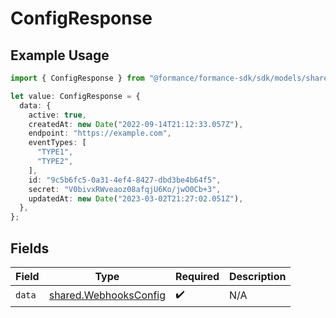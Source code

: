 # ConfigResponse

## Example Usage

```typescript
import { ConfigResponse } from "@formance/formance-sdk/sdk/models/shared";

let value: ConfigResponse = {
  data: {
    active: true,
    createdAt: new Date("2022-09-14T21:12:33.057Z"),
    endpoint: "https://example.com",
    eventTypes: [
      "TYPE1",
      "TYPE2",
    ],
    id: "9c5b6fc5-0a31-4ef4-8427-dbd3be4b64f5",
    secret: "V0bivxRWveaoz08afqjU6Ko/jwO0Cb+3",
    updatedAt: new Date("2023-03-02T21:27:02.051Z"),
  },
};
```

## Fields

| Field                                                                 | Type                                                                  | Required                                                              | Description                                                           |
| --------------------------------------------------------------------- | --------------------------------------------------------------------- | --------------------------------------------------------------------- | --------------------------------------------------------------------- |
| `data`                                                                | [shared.WebhooksConfig](../../../sdk/models/shared/webhooksconfig.md) | :heavy_check_mark:                                                    | N/A                                                                   |